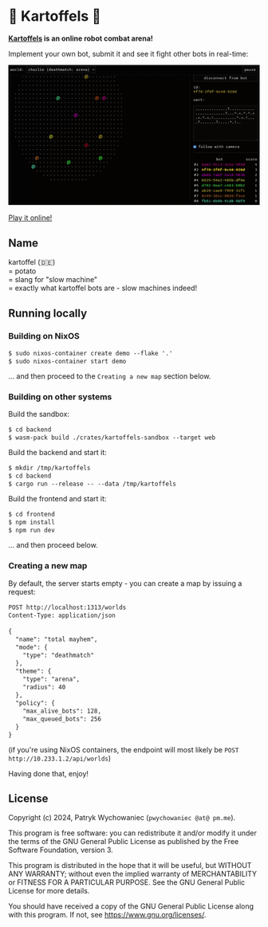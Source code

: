 # 🥔 Kartoffels 🥔

**[Kartoffels](https://kartoffels.pwy.io) is an online robot combat arena!**

Implement your own bot, submit it and see it fight other bots in real-time:

![](./readme/intro.gif)

[Play it online!](https://kartoffels.pwy.io)

## Name

kartoffel (🇩🇪)    
= potato    
= slang for "slow machine"    
= exactly what kartoffel bots are - slow machines indeed!

## Running locally

### Building on NixOS

```
$ sudo nixos-container create demo --flake '.'
$ sudo nixos-container start demo
```

... and then proceed to the `Creating a new map` section below.

### Building on other systems

Build the sandbox:

```
$ cd backend
$ wasm-pack build ./crates/kartoffels-sandbox --target web
```

Build the backend and start it:

```
$ mkdir /tmp/kartoffels
$ cd backend
$ cargo run --release -- --data /tmp/kartoffels
```

Build the frontend and start it:

```
$ cd frontend
$ npm install
$ npm run dev
```

... and then proceed below.

### Creating a new map

By default, the server starts empty - you can create a map by issuing a request:

```
POST http://localhost:1313/worlds
Content-Type: application/json

{
  "name": "total mayhem",
  "mode": {
    "type": "deathmatch"
  },
  "theme": {
    "type": "arena",
    "radius": 40
  },
  "policy": {
    "max_alive_bots": 128,
    "max_queued_bots": 256
  }
}
```

(if you're using NixOS containers, the endpoint will most likely be
`POST http://10.233.1.2/api/worlds`)

Having done that, enjoy!

## License

Copyright (c) 2024, Patryk Wychowaniec (`pwychowaniec @at@ pm.me`).

This program is free software: you can redistribute it and/or modify it under
the terms of the GNU General Public License as published by the Free Software
Foundation, version 3.

This program is distributed in the hope that it will be useful, but WITHOUT ANY
WARRANTY; without even the implied warranty of MERCHANTABILITY or FITNESS FOR A
PARTICULAR PURPOSE. See the GNU General Public License for more details.

You should have received a copy of the GNU General Public License along with
this program. If not, see <https://www.gnu.org/licenses/>. 
